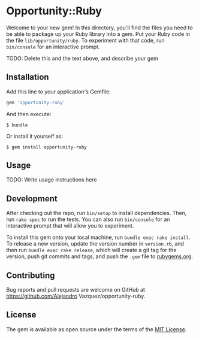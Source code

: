 # Opportunity::Ruby

Welcome to your new gem! In this directory, you'll find the files you need to be able to package up your Ruby library into a gem. Put your Ruby code in the file `lib/opportunity/ruby`. To experiment with that code, run `bin/console` for an interactive prompt.

TODO: Delete this and the text above, and describe your gem

## Installation

Add this line to your application's Gemfile:

```ruby
gem 'opportunity-ruby'
```

And then execute:

    $ bundle

Or install it yourself as:

    $ gem install opportunity-ruby

## Usage

TODO: Write usage instructions here

## Development

After checking out the repo, run `bin/setup` to install dependencies. Then, run `rake spec` to run the tests. You can also run `bin/console` for an interactive prompt that will allow you to experiment.

To install this gem onto your local machine, run `bundle exec rake install`. To release a new version, update the version number in `version.rb`, and then run `bundle exec rake release`, which will create a git tag for the version, push git commits and tags, and push the `.gem` file to [rubygems.org](https://rubygems.org).

## Contributing

Bug reports and pull requests are welcome on GitHub at https://github.com/Alejandro Vazquez/opportunity-ruby.


## License

The gem is available as open source under the terms of the [MIT License](http://opensource.org/licenses/MIT).

